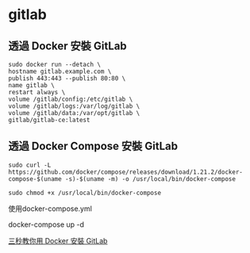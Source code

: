 # gitlab

## 透過 Docker 安裝 GitLab
~~~
sudo docker run --detach \
hostname gitlab.example.com \
publish 443:443 --publish 80:80 \
name gitlab \
restart always \
volume /gitlab/config:/etc/gitlab \
volume /gitlab/logs:/var/log/gitlab \
volume /gitlab/data:/var/opt/gitlab \
gitlab/gitlab-ce:latest
~~~

## 透過 Docker Compose 安裝 GitLab

~~~
sudo curl -L https://github.com/docker/compose/releases/download/1.21.2/docker-compose-$(uname -s)-$(uname -m) -o /usr/local/bin/docker-compose

sudo chmod +x /usr/local/bin/docker-compose
~~~

使用docker-compose.yml

docker-compose up -d


[三秒教你用 Docker 安裝 GitLab](https://blog.toright.com/posts/5831/%E4%B8%89%E7%A7%92%E6%95%99%E4%BD%A0%E7%94%A8-docker-%E5%AE%89%E8%A3%9D-gitlab.html)